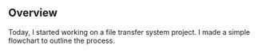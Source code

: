 
## Overview

Today, I started working on a file transfer system project. I made a simple flowchart to outline the process.